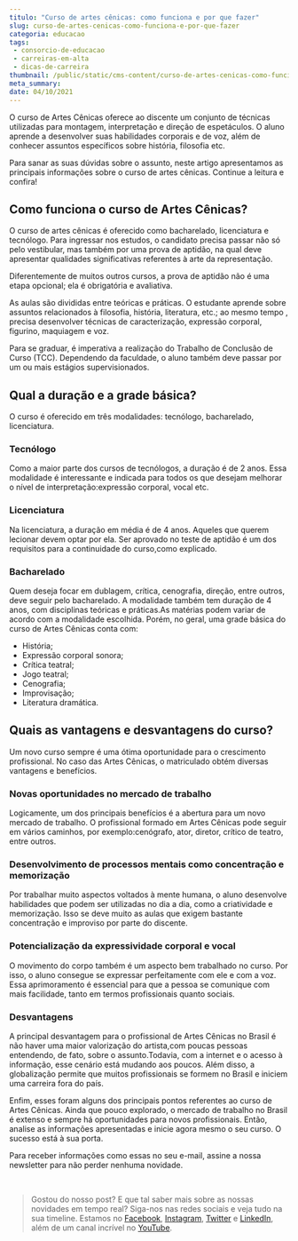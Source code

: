 ```yaml
---
titulo: "Curso de artes cênicas: como funciona e por que fazer"
slug: curso-de-artes-cenicas-como-funciona-e-por-que-fazer
categoria: educacao
tags:
 - consorcio-de-educacao
 - carreiras-em-alta
 - dicas-de-carreira
thumbnail: /public/static/cms-content/curso-de-artes-cenicas-como-funciona-e-por-que-fazer.jpeg
meta_summary: 
date: 04/10/2021
---
```

O curso de Artes Cênicas oferece ao discente um conjunto de técnicas utilizadas para montagem, interpretação e direção de espetáculos. O aluno aprende a desenvolver suas habilidades corporais e de voz, além de conhecer assuntos específicos sobre história, filosofia etc.

Para sanar as suas dúvidas sobre o assunto, neste artigo apresentamos as principais informações sobre o curso de artes cênicas. Continue a leitura e confira!

Como funciona o curso de Artes Cênicas?
---------------------------------------

O curso de artes cênicas é oferecido como bacharelado, licenciatura e tecnólogo. Para ingressar nos estudos, o candidato precisa passar não só pelo vestibular, mas também por uma prova de aptidão, na qual deve apresentar qualidades significativas referentes à arte da representação.

Diferentemente de muitos outros cursos, a prova de aptidão não é uma etapa opcional; ela é obrigatória e avaliativa.

As aulas são divididas entre teóricas e práticas. O estudante aprende sobre assuntos relacionados à filosofia, história, literatura, etc.; ao mesmo tempo , precisa desenvolver técnicas de caracterização, expressão corporal, figurino, maquiagem e voz.

Para se graduar, é imperativa a realização do Trabalho de Conclusão de Curso (TCC). Dependendo da faculdade, o aluno também deve passar por um ou mais estágios supervisionados.

Qual a duração e a grade básica?
--------------------------------

O curso é oferecido em três modalidades: tecnólogo, bacharelado, licenciatura.

### Tecnólogo

Como a maior parte dos cursos de tecnólogos, a duração é de 2 anos. Essa modalidade é interessante e indicada para todos os que desejam melhorar o nível de interpretação:expressão corporal, vocal etc.

### Licenciatura

Na licenciatura, a duração em média é de 4 anos. Aqueles que querem lecionar devem optar por ela. Ser aprovado no teste de aptidão é um dos requisitos para a continuidade do curso,como explicado.

### Bacharelado

Quem deseja focar em dublagem, crítica, cenografia, direção, entre outros, deve seguir pelo bacharelado. A modalidade também tem duração de 4 anos, com disciplinas teóricas e práticas.As matérias podem variar de acordo com a modalidade escolhida. Porém, no geral, uma grade básica do curso de Artes Cênicas conta com:

- História;
- Expressão corporal sonora;
- Crítica teatral;
- Jogo teatral;
- Cenografia;
- Improvisação;
- Literatura dramática.

Quais as vantagens e desvantagens do curso?
-------------------------------------------

Um novo curso sempre é uma ótima oportunidade para o crescimento profissional. No caso das Artes Cênicas, o matriculado obtém diversas vantagens e benefícios.

### Novas oportunidades no mercado de trabalho

Logicamente, um dos principais benefícios é a abertura para um novo mercado de trabalho. O profissional formado em Artes Cênicas pode seguir em vários caminhos, por exemplo:cenógrafo, ator, diretor, crítico de teatro, entre outros.

### Desenvolvimento de processos mentais como concentração e memorização

Por trabalhar muito aspectos voltados à mente humana, o aluno desenvolve habilidades que podem ser utilizadas no dia a dia, como a criatividade e memorização. Isso se deve muito as aulas que exigem bastante concentração e improviso por parte do discente.

### Potencialização da expressividade corporal e vocal

O movimento do corpo também é um aspecto bem trabalhado no curso. Por isso, o aluno consegue se expressar perfeitamente com ele e com a voz. Essa aprimoramento é essencial para que a pessoa se comunique com mais facilidade, tanto em termos profissionais quanto sociais.

### Desvantagens

A principal desvantagem para o profissional de Artes Cênicas no Brasil é não haver uma maior valorização do artista,com poucas pessoas entendendo, de fato, sobre o assunto.Todavia, com a internet e o acesso à informação, esse cenário está mudando aos poucos. Além disso, a globalização permite que muitos profissionais se formem no Brasil e iniciem uma carreira fora do país.

Enfim, esses foram alguns dos principais pontos referentes ao curso de Artes Cênicas. Ainda que pouco explorado, o mercado de trabalho no Brasil é extenso e sempre há oportunidades para novos profissionais. Então, analise as informações apresentadas e inicie agora mesmo o seu curso. O sucesso está à sua porta.

Para receber informações como essas no seu e-mail, assine a nossa newsletter para não perder nenhuma novidade.

‍

> Gostou do nosso post? E que tal saber mais sobre as nossas novidades em tempo real? Siga-nos nas redes sociais e veja tudo na sua timeline. Estamos no [Facebook](https://www.facebook.com/embracon/), [Instagram](https://www.instagram.com/embraconoficial/), [Twitter](https://twitter.com/embracon) e [LinkedIn](https://www.linkedin.com/company/1018875/), além de um canal incrível no [YouTube](https://www.youtube.com/channel/UCL-Y0mv9zc73Iek48NLUBzQ).
